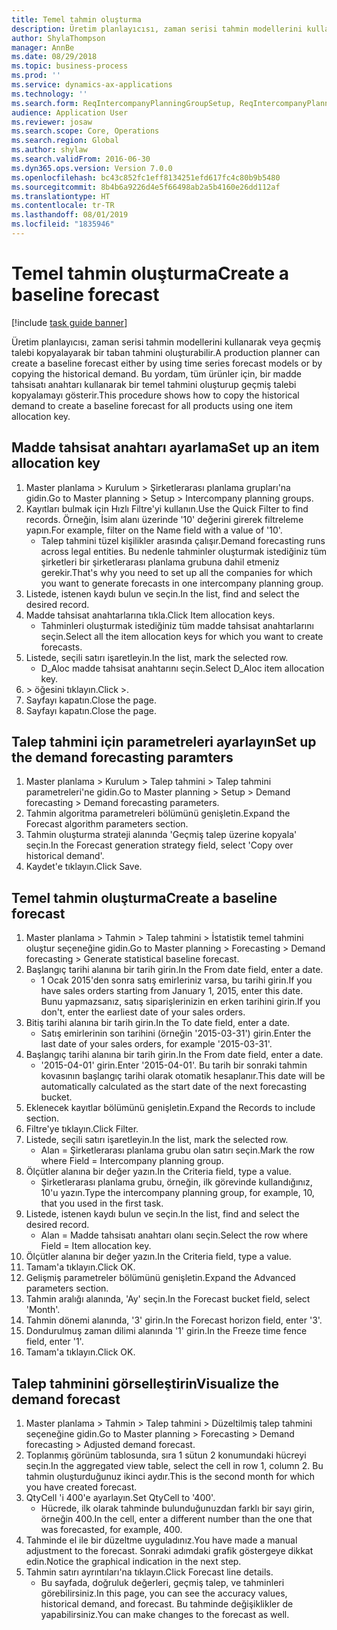 ```yaml
---
title: Temel tahmin oluşturma
description: Üretim planlayıcısı, zaman serisi tahmin modellerini kullanarak veya geçmiş talebi kopyalayarak bir taban tahmini oluşturabilir.
author: ShylaThompson
manager: AnnBe
ms.date: 08/29/2018
ms.topic: business-process
ms.prod: ''
ms.service: dynamics-ax-applications
ms.technology: ''
ms.search.form: ReqIntercompanyPlanningGroupSetup, ReqIntercompanyPlanningGroupAllocKeys, ReqDemPlanForecastParameters, ReqDemPlanCreateForecastDialog, SysQueryForm, ReqDemPlanForecastViewer
audience: Application User
ms.reviewer: josaw
ms.search.scope: Core, Operations
ms.search.region: Global
ms.author: shylaw
ms.search.validFrom: 2016-06-30
ms.dyn365.ops.version: Version 7.0.0
ms.openlocfilehash: bc43c852fc1eff8134251efd617fc4c80b9b5480
ms.sourcegitcommit: 8b4b6a9226d4e5f66498ab2a5b4160e26dd112af
ms.translationtype: HT
ms.contentlocale: tr-TR
ms.lasthandoff: 08/01/2019
ms.locfileid: "1835946"
---
```

# <a name="create-a-baseline-forecast"></a><span data-ttu-id="87a7b-103">Temel tahmin oluşturma</span><span class="sxs-lookup"><span data-stu-id="87a7b-103">Create a baseline forecast</span></span>

[!include [task guide banner](../../includes/task-guide-banner.md)]

<span data-ttu-id="87a7b-104">Üretim planlayıcısı, zaman serisi tahmin modellerini kullanarak veya geçmiş talebi kopyalayarak bir taban tahmini oluşturabilir.</span><span class="sxs-lookup"><span data-stu-id="87a7b-104">A production planner can create a baseline forecast either by using time series forecast models or by copying the historical demand.</span></span> <span data-ttu-id="87a7b-105">Bu yordam, tüm ürünler için, bir madde tahsisatı anahtarı kullanarak bir temel tahmini oluşturup geçmiş talebi kopyalamayı gösterir.</span><span class="sxs-lookup"><span data-stu-id="87a7b-105">This procedure shows how to copy the historical demand to create a baseline forecast for all products using one item allocation key.</span></span> 


## <a name="set-up-an-item-allocation-key"></a><span data-ttu-id="87a7b-106">Madde tahsisat anahtarı ayarlama</span><span class="sxs-lookup"><span data-stu-id="87a7b-106">Set up an item allocation key</span></span>
1. <span data-ttu-id="87a7b-107">Master planlama > Kurulum > Şirketlerarası planlama grupları'na gidin.</span><span class="sxs-lookup"><span data-stu-id="87a7b-107">Go to Master planning > Setup > Intercompany planning groups.</span></span>
2. <span data-ttu-id="87a7b-108">Kayıtları bulmak için Hızlı Filtre'yi kullanın.</span><span class="sxs-lookup"><span data-stu-id="87a7b-108">Use the Quick Filter to find records.</span></span> <span data-ttu-id="87a7b-109">Örneğin, İsim alanı üzerinde '10' değerini girerek filtreleme yapın.</span><span class="sxs-lookup"><span data-stu-id="87a7b-109">For example, filter on the Name field with a value of '10'.</span></span>
    * <span data-ttu-id="87a7b-110">Talep tahmini tüzel kişilikler arasında çalışır.</span><span class="sxs-lookup"><span data-stu-id="87a7b-110">Demand forecasting runs across legal entities.</span></span> <span data-ttu-id="87a7b-111">Bu nedenle tahminler oluşturmak istediğiniz tüm şirketleri bir şirketlerarası planlama grubuna dahil etmeniz gerekir.</span><span class="sxs-lookup"><span data-stu-id="87a7b-111">That's why you need to set up all the companies for which you want to generate forecasts in one intercompany planning group.</span></span>  
3. <span data-ttu-id="87a7b-112">Listede, istenen kaydı bulun ve seçin.</span><span class="sxs-lookup"><span data-stu-id="87a7b-112">In the list, find and select the desired record.</span></span>
4. <span data-ttu-id="87a7b-113">Madde tahsisat anahtarlarına tıkla.</span><span class="sxs-lookup"><span data-stu-id="87a7b-113">Click Item allocation keys.</span></span>
    * <span data-ttu-id="87a7b-114">Tahminleri oluşturmak istediğiniz tüm madde tahsisat anahtarlarını seçin.</span><span class="sxs-lookup"><span data-stu-id="87a7b-114">Select all the item allocation keys for which you want to create forecasts.</span></span>  
5. <span data-ttu-id="87a7b-115">Listede, seçili satırı işaretleyin.</span><span class="sxs-lookup"><span data-stu-id="87a7b-115">In the list, mark the selected row.</span></span>
    * <span data-ttu-id="87a7b-116">D_Aloc madde tahsisat anahtarını seçin.</span><span class="sxs-lookup"><span data-stu-id="87a7b-116">Select D_Aloc item allocation key.</span></span>  
6. <span data-ttu-id="87a7b-117">> öğesini tıklayın.</span><span class="sxs-lookup"><span data-stu-id="87a7b-117">Click >.</span></span>
7. <span data-ttu-id="87a7b-118">Sayfayı kapatın.</span><span class="sxs-lookup"><span data-stu-id="87a7b-118">Close the page.</span></span>
8. <span data-ttu-id="87a7b-119">Sayfayı kapatın.</span><span class="sxs-lookup"><span data-stu-id="87a7b-119">Close the page.</span></span>

## <a name="set-up-the-demand-forecasting-paramters"></a><span data-ttu-id="87a7b-120">Talep tahmini için parametreleri ayarlayın</span><span class="sxs-lookup"><span data-stu-id="87a7b-120">Set up the demand forecasting paramters</span></span>
1. <span data-ttu-id="87a7b-121">Master planlama > Kurulum > Talep tahmini > Talep tahmini parametreleri'ne gidin.</span><span class="sxs-lookup"><span data-stu-id="87a7b-121">Go to Master planning > Setup > Demand forecasting > Demand forecasting parameters.</span></span>
2. <span data-ttu-id="87a7b-122">Tahmin algoritma parametreleri bölümünü genişletin.</span><span class="sxs-lookup"><span data-stu-id="87a7b-122">Expand the Forecast algorithm parameters section.</span></span>
3. <span data-ttu-id="87a7b-123">Tahmin oluşturma strateji alanında 'Geçmiş talep üzerine kopyala' seçin.</span><span class="sxs-lookup"><span data-stu-id="87a7b-123">In the Forecast generation strategy field, select 'Copy over historical demand'.</span></span>
4. <span data-ttu-id="87a7b-124">Kaydet'e tıklayın.</span><span class="sxs-lookup"><span data-stu-id="87a7b-124">Click Save.</span></span>

## <a name="create-a-baseline-forecast"></a><span data-ttu-id="87a7b-125">Temel tahmin oluşturma</span><span class="sxs-lookup"><span data-stu-id="87a7b-125">Create a baseline forecast</span></span>
1. <span data-ttu-id="87a7b-126">Master planlama > Tahmin > Talep tahmini > İstatistik temel tahmini oluştur seçeneğine gidin.</span><span class="sxs-lookup"><span data-stu-id="87a7b-126">Go to Master planning > Forecasting > Demand forecasting > Generate statistical baseline forecast.</span></span>
2. <span data-ttu-id="87a7b-127">Başlangıç tarihi alanına bir tarih girin.</span><span class="sxs-lookup"><span data-stu-id="87a7b-127">In the From date field, enter a date.</span></span>
    * <span data-ttu-id="87a7b-128">1 Ocak 2015'den sonra satış emirleriniz varsa, bu tarihi girin.</span><span class="sxs-lookup"><span data-stu-id="87a7b-128">If you have sales orders starting from January 1, 2015, enter this date.</span></span> <span data-ttu-id="87a7b-129">Bunu yapmazsanız, satış siparişlerinizin en erken tarihini girin.</span><span class="sxs-lookup"><span data-stu-id="87a7b-129">If you don't, enter the earliest date of your sales orders.</span></span>  
3. <span data-ttu-id="87a7b-130">Bitiş tarihi alanına bir tarih girin.</span><span class="sxs-lookup"><span data-stu-id="87a7b-130">In the To date field, enter a date.</span></span>
    * <span data-ttu-id="87a7b-131">Satış emirlerinin son tarihini (örneğin '2015-03-31') girin.</span><span class="sxs-lookup"><span data-stu-id="87a7b-131">Enter the last date of your sales orders, for example '2015-03-31'.</span></span>  
4. <span data-ttu-id="87a7b-132">Başlangıç tarihi alanına bir tarih girin.</span><span class="sxs-lookup"><span data-stu-id="87a7b-132">In the From date field, enter a date.</span></span>
    * <span data-ttu-id="87a7b-133">'2015-04-01' girin.</span><span class="sxs-lookup"><span data-stu-id="87a7b-133">Enter '2015-04-01'.</span></span> <span data-ttu-id="87a7b-134">Bu tarih bir sonraki tahmin kovasının başlangıç tarihi olarak otomatik hesaplanır.</span><span class="sxs-lookup"><span data-stu-id="87a7b-134">This date will be automatically calculated as the start date of the next forecasting bucket.</span></span>  
5. <span data-ttu-id="87a7b-135">Eklenecek kayıtlar bölümünü genişletin.</span><span class="sxs-lookup"><span data-stu-id="87a7b-135">Expand the Records to include section.</span></span>
6. <span data-ttu-id="87a7b-136">Filtre'ye tıklayın.</span><span class="sxs-lookup"><span data-stu-id="87a7b-136">Click Filter.</span></span>
7. <span data-ttu-id="87a7b-137">Listede, seçili satırı işaretleyin.</span><span class="sxs-lookup"><span data-stu-id="87a7b-137">In the list, mark the selected row.</span></span>
    * <span data-ttu-id="87a7b-138">Alan = Şirketlerarası planlama grubu olan satırı seçin.</span><span class="sxs-lookup"><span data-stu-id="87a7b-138">Mark the row where Field = Intercompany planning group.</span></span>  
8. <span data-ttu-id="87a7b-139">Ölçütler alanına bir değer yazın.</span><span class="sxs-lookup"><span data-stu-id="87a7b-139">In the Criteria field, type a value.</span></span>
    * <span data-ttu-id="87a7b-140">Şirketlerarası planlama grubu, örneğin, ilk görevinde kullandığınız, 10'u yazın.</span><span class="sxs-lookup"><span data-stu-id="87a7b-140">Type the intercompany planning group, for example, 10, that you used in the first task.</span></span>  
9. <span data-ttu-id="87a7b-141">Listede, istenen kaydı bulun ve seçin.</span><span class="sxs-lookup"><span data-stu-id="87a7b-141">In the list, find and select the desired record.</span></span>
    * <span data-ttu-id="87a7b-142">Alan = Madde tahsisatı anahtarı olanı seçin.</span><span class="sxs-lookup"><span data-stu-id="87a7b-142">Select the row where Field = Item allocation key.</span></span>  
10. <span data-ttu-id="87a7b-143">Ölçütler alanına bir değer yazın.</span><span class="sxs-lookup"><span data-stu-id="87a7b-143">In the Criteria field, type a value.</span></span>
11. <span data-ttu-id="87a7b-144">Tamam'a tıklayın.</span><span class="sxs-lookup"><span data-stu-id="87a7b-144">Click OK.</span></span>
12. <span data-ttu-id="87a7b-145">Gelişmiş parametreler bölümünü genişletin.</span><span class="sxs-lookup"><span data-stu-id="87a7b-145">Expand the Advanced parameters section.</span></span>
13. <span data-ttu-id="87a7b-146">Tahmin aralığı alanında, 'Ay' seçin.</span><span class="sxs-lookup"><span data-stu-id="87a7b-146">In the Forecast bucket field, select 'Month'.</span></span>
14. <span data-ttu-id="87a7b-147">Tahmin dönemi alanında, '3' girin.</span><span class="sxs-lookup"><span data-stu-id="87a7b-147">In the Forecast horizon field, enter '3'.</span></span>
15. <span data-ttu-id="87a7b-148">Dondurulmuş zaman dilimi alanında '1' girin.</span><span class="sxs-lookup"><span data-stu-id="87a7b-148">In the Freeze time fence field, enter '1'.</span></span>
16. <span data-ttu-id="87a7b-149">Tamam'a tıklayın.</span><span class="sxs-lookup"><span data-stu-id="87a7b-149">Click OK.</span></span>

## <a name="visualize-the-demand-forecast"></a><span data-ttu-id="87a7b-150">Talep tahminini görselleştirin</span><span class="sxs-lookup"><span data-stu-id="87a7b-150">Visualize the demand forecast</span></span>
1. <span data-ttu-id="87a7b-151">Master planlama > Tahmin > Talep tahmini > Düzeltilmiş talep tahmini seçeneğine gidin.</span><span class="sxs-lookup"><span data-stu-id="87a7b-151">Go to Master planning > Forecasting > Demand forecasting > Adjusted demand forecast.</span></span>
2. <span data-ttu-id="87a7b-152">Toplanmış görünüm tablosunda, sıra 1 sütun 2 konumundaki hücreyi seçin.</span><span class="sxs-lookup"><span data-stu-id="87a7b-152">In the aggregated view table, select the cell in row 1, column 2.</span></span> <span data-ttu-id="87a7b-153">Bu tahmin oluşturduğunuz ikinci aydır.</span><span class="sxs-lookup"><span data-stu-id="87a7b-153">This is the second month for which you have created forecast.</span></span>
3. <span data-ttu-id="87a7b-154">QtyCell 'i 400'e ayarlayın.</span><span class="sxs-lookup"><span data-stu-id="87a7b-154">Set QtyCell to '400'.</span></span>
    * <span data-ttu-id="87a7b-155">Hücrede, ilk olarak tahminde bulunduğunuzdan farklı bir sayı girin, örneğin 400.</span><span class="sxs-lookup"><span data-stu-id="87a7b-155">In the cell, enter a different number than the one that was forecasted, for example, 400.</span></span>  
4. <span data-ttu-id="87a7b-156">Tahminde el ile bir düzeltme uyguladınız.</span><span class="sxs-lookup"><span data-stu-id="87a7b-156">You have made a manual adjustment to the forecast.</span></span> <span data-ttu-id="87a7b-157">Sonraki adımdaki grafik göstergeye dikkat edin.</span><span class="sxs-lookup"><span data-stu-id="87a7b-157">Notice the graphical indication in the next step.</span></span>
5. <span data-ttu-id="87a7b-158">Tahmin satırı ayrıntıları'na tıklayın.</span><span class="sxs-lookup"><span data-stu-id="87a7b-158">Click Forecast line details.</span></span>
    * <span data-ttu-id="87a7b-159">Bu sayfada, doğruluk değerleri, geçmiş talep, ve tahminleri görebilirsiniz.</span><span class="sxs-lookup"><span data-stu-id="87a7b-159">In this page, you can see the accuracy values, historical demand, and forecast.</span></span> <span data-ttu-id="87a7b-160">Bu tahminde değişiklikler de yapabilirsiniz.</span><span class="sxs-lookup"><span data-stu-id="87a7b-160">You can make changes to the forecast as well.</span></span>  

